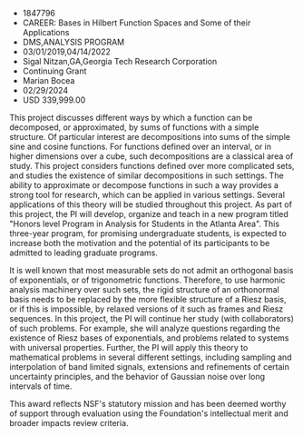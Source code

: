 
* 1847796
* CAREER: Bases in Hilbert Function Spaces and Some of their Applications
* DMS,ANALYSIS PROGRAM
* 03/01/2019,04/14/2022
* Sigal Nitzan,GA,Georgia Tech Research Corporation
* Continuing Grant
* Marian Bocea
* 02/29/2024
* USD 339,999.00

This project discusses different ways by which a function can be decomposed, or
approximated, by sums of functions with a simple structure. Of particular
interest are decompositions into sums of the simple sine and cosine functions.
For functions defined over an interval, or in higher dimensions over a cube,
such decompositions are a classical area of study. This project considers
functions defined over more complicated sets, and studies the existence of
similar decompositions in such settings. The ability to approximate or decompose
functions in such a way provides a strong tool for research, which can be
applied in various settings. Several applications of this theory will be studied
throughout this project. As part of this project, the PI will develop, organize
and teach in a new program titled "Honors level Program in Analysis for Students
in the Atlanta Area". This three-year program, for promising undergraduate
students, is expected to increase both the motivation and the potential of its
participants to be admitted to leading graduate programs.

It is well known that most measurable sets do not admit an orthogonal basis of
exponentials, or of trigonometric functions. Therefore, to use harmonic analysis
machinery over such sets, the rigid structure of an orthonormal basis needs to
be replaced by the more flexible structure of a Riesz basis, or if this is
impossible, by relaxed versions of it such as frames and Riesz sequences. In
this project, the PI will continue her study (with collaborators) of such
problems. For example, she will analyze questions regarding the existence of
Riesz bases of exponentials, and problems related to systems with universal
properties. Further, the PI will apply this theory to mathematical problems in
several different settings, including sampling and interpolation of band limited
signals, extensions and refinements of certain uncertainty principles, and the
behavior of Gaussian noise over long intervals of time.

This award reflects NSF's statutory mission and has been deemed worthy of
support through evaluation using the Foundation's intellectual merit and broader
impacts review criteria.
